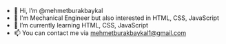 - 👋 Hi, I’m @mehmetburakbaykal
- 👀 I'm Mechanical Engineer but also interested in HTML, CSS, JavaScript
- 🌱 I’m currently learning HTML, CSS, JavaScript
- 📫 You can contact me via mehmetburakbaykal1@gmail.com

<!---
mehmetburakbaykal/mehmetburakbaykal is a ✨ special ✨ repository because its `README.md` (this file) appears on your GitHub profile.
You can click the Preview link to take a look at your changes.
--->
